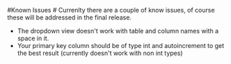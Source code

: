 #Known Issues #
Currenlty there are a couple of know issues, of course these will be addressed in the final release.

- The dropdown view doesn't work with table and column names with a space in it.
- Your primary key column should be of type int and autoincrement to get the best result (currently doesn't work with non int types)
